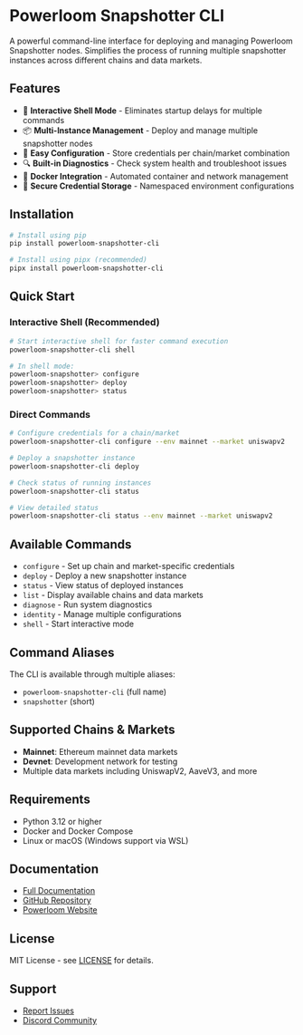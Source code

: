 # Powerloom Snapshotter CLI

A powerful command-line interface for deploying and managing Powerloom Snapshotter nodes. Simplifies the process of running multiple snapshotter instances across different chains and data markets.

## Features

- 🚀 **Interactive Shell Mode** - Eliminates startup delays for multiple commands
- 📦 **Multi-Instance Management** - Deploy and manage multiple snapshotter nodes
- 🔧 **Easy Configuration** - Store credentials per chain/market combination  
- 🔍 **Built-in Diagnostics** - Check system health and troubleshoot issues
- 🐳 **Docker Integration** - Automated container and network management
- 🔐 **Secure Credential Storage** - Namespaced environment configurations

## Installation

```bash
# Install using pip
pip install powerloom-snapshotter-cli

# Install using pipx (recommended)
pipx install powerloom-snapshotter-cli
```

## Quick Start

### Interactive Shell (Recommended)

```bash
# Start interactive shell for faster command execution
powerloom-snapshotter-cli shell

# In shell mode:
powerloom-snapshotter> configure
powerloom-snapshotter> deploy
powerloom-snapshotter> status
```

### Direct Commands

```bash
# Configure credentials for a chain/market
powerloom-snapshotter-cli configure --env mainnet --market uniswapv2

# Deploy a snapshotter instance
powerloom-snapshotter-cli deploy

# Check status of running instances
powerloom-snapshotter-cli status

# View detailed status
powerloom-snapshotter-cli status --env mainnet --market uniswapv2
```

## Available Commands

- `configure` - Set up chain and market-specific credentials
- `deploy` - Deploy a new snapshotter instance
- `status` - View status of deployed instances
- `list` - Display available chains and data markets
- `diagnose` - Run system diagnostics
- `identity` - Manage multiple configurations
- `shell` - Start interactive mode

## Command Aliases

The CLI is available through multiple aliases:
- `powerloom-snapshotter-cli` (full name)
- `snapshotter` (short)

## Supported Chains & Markets

- **Mainnet**: Ethereum mainnet data markets
- **Devnet**: Development network for testing
- Multiple data markets including UniswapV2, AaveV3, and more

## Requirements

- Python 3.12 or higher
- Docker and Docker Compose
- Linux or macOS (Windows support via WSL)

## Documentation

- [Full Documentation](https://github.com/powerloom/snapshotter-lite-multi-setup/blob/master/CLI_DOCUMENTATION.md)
- [GitHub Repository](https://github.com/powerloom/snapshotter-lite-multi-setup)
- [Powerloom Website](https://powerloom.io)

## License

MIT License - see [LICENSE](https://github.com/powerloom/snapshotter-lite-multi-setup/blob/master/LICENSE) for details.

## Support

- [Report Issues](https://github.com/powerloom/snapshotter-lite-multi-setup/issues)
- [Discord Community](https://discord.gg/powerloom)
